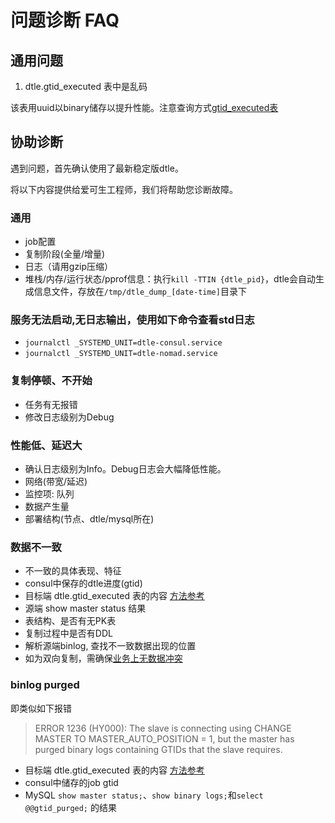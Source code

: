 # 问题诊断 FAQ

## 通用问题

1. dtle.gtid_executed 表中是乱码

该表用uuid以binary储存以提升性能。注意查询方式[gtid_executed表](../3/3.3_impact_on_dest.md)

## 协助诊断

遇到问题，首先确认使用了最新稳定版dtle。

将以下内容提供给爱可生工程师，我们将帮助您诊断故障。

### 通用
- job配置
- 复制阶段(全量/增量)
- 日志（请用gzip压缩）
- 堆栈/内存/运行状态/pprof信息：执行`kill -TTIN {dtle_pid}`，dtle会自动生成信息文件，存放在`/tmp/dtle_dump_[date-time]`目录下

### 服务无法启动,无日志输出，使用如下命令查看std日志
- `journalctl _SYSTEMD_UNIT=dtle-consul.service`
- `journalctl _SYSTEMD_UNIT=dtle-nomad.service`

### 复制停顿、不开始
- 任务有无报错
- 修改日志级别为Debug

### 性能低、延迟大
- 确认日志级别为Info。Debug日志会大幅降低性能。
- 网络(带宽/延迟)
- 监控项: 队列
- 数据产生量
- 部署结构(节点、dtle/mysql所在)

### 数据不一致
- 不一致的具体表现、特征
- consul中保存的dtle进度(gtid)
- 目标端 dtle.gtid_executed 表的内容 [方法参考](../3/3.3_impact_on_dest.md)
- 源端 show master status 结果
- 表结构、是否有无PK表
- 复制过程中是否有DDL
- 解析源端binlog, 查找不一致数据出现的位置
- 如为双向复制，需确保[业务上无数据冲突](../2/2.3_dc_to_dc_bidirectional.md#数据冲突)

### binlog purged

即类似如下报错

> ERROR 1236 (HY000): The slave is connecting using CHANGE MASTER TO MASTER_AUTO_POSITION = 1, but the master has purged binary logs containing GTIDs that the slave requires.

- 目标端 dtle.gtid_executed 表的内容 [方法参考](../3/3.3_impact_on_dest.md)
- consul中储存的job gtid
- MySQL `show master status;`、`show binary logs;`和`select @@gtid_purged;` 的结果
